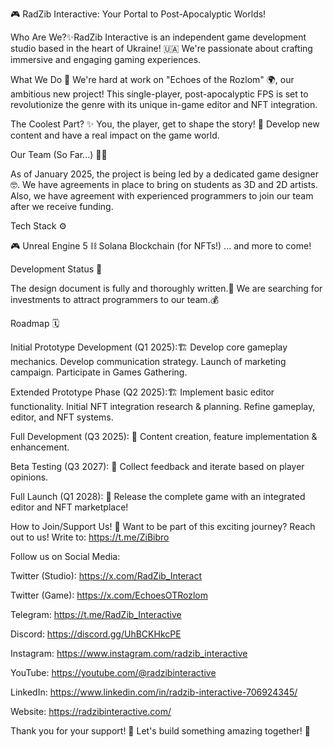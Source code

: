 🎮 RadZib Interactive: Your Portal to Post-Apocalyptic Worlds!

Who Are We?✨RadZib Interactive is an independent game development studio based in the heart of Ukraine! 🇺🇦 We're passionate about crafting immersive and engaging gaming experiences.

What We Do 🚀 We're hard at work on "Echoes of the Rozlom" 🌍, our ambitious new project! This single-player, post-apocalyptic FPS is set to revolutionize the genre with its unique in-game editor and NFT integration.

The Coolest Part? ✨ You, the player, get to shape the story! 🤯 Develop new content and have a real impact on the game world.

Our Team (So Far...) 🧑‍💻

As of January 2025, the project is being led by a dedicated game designer 🤓.
We have agreements in place to bring on students as 3D and 2D artists.
Also, we have agreement with experienced programmers to join our team after we receive funding.

Tech Stack ⚙️

🎮 Unreal Engine 5
⛓️ Solana Blockchain (for NFTs!)
... and more to come!

Development Status 🚧

The design document is fully and thoroughly written.📝
We are searching for investments to attract programmers to our team.💰

Roadmap 🗓️

Initial Prototype Development (Q1 2025):🏗️
Develop core gameplay mechanics.
Develop communication strategy.
Launch of marketing campaign.
Participate in Games Gathering.

Extended Prototype Phase (Q2 2025):🏗️
Implement basic editor functionality.
Initial NFT integration research & planning.
Refine gameplay, editor, and NFT systems.

Full Development (Q3 2025): 🚀
Content creation, feature implementation & enhancement.

Beta Testing (Q3 2027): 🧪
Collect feedback and iterate based on player opinions.

Full Launch (Q1 2028): 🎉
Release the complete game with an integrated editor and NFT marketplace!

How to Join/Support Us! 🤝
Want to be part of this exciting journey? Reach out to us!
Write to: https://t.me/ZiBibro

Follow us on Social Media:

Twitter (Studio): https://x.com/RadZib_Interact

Twitter (Game): https://x.com/EchoesOTRozlom

Telegram: https://t.me/RadZib_Interactive

Discord: https://discord.gg/UhBCKHkcPE

Instagram: https://www.instagram.com/radzib_interactive

YouTube: https://youtube.com/@radzibinteractive

LinkedIn: https://www.linkedin.com/in/radzib-interactive-706924345/

Website: https://radzibinteractive.com/

Thank you for your support! 🙏 Let's build something amazing together! 🚀

<!---
RadZibInteractive/RadZibInteractive is a ✨ special ✨ repository because its `README.md` (this file) appears on your GitHub profile.
You can click the Preview link to take a look at your changes.
--->
